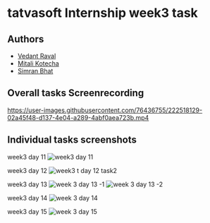 # tatvasoft Internship week3 task


## Authors
- [Vedant Raval](https://github.com/vedantraval2310)  
- [Mitali Kotecha](https://github.com/mitali242)
- [Simran Bhat](https://github.com/bhatsimran)

## Overall tasks Screenrecording 

https://user-images.githubusercontent.com/76436755/222518129-02a45f48-d137-4e04-a289-4abf0aea723b.mp4


## Individual tasks screenshots

week3 day 11
![week3 day 11](https://user-images.githubusercontent.com/76436755/223337107-65277c9b-c716-4fc1-bb5e-da8ccdba59e0.jpg)

week3 day 12 
![week3 t day 12 task2](https://user-images.githubusercontent.com/76436755/223337159-73d9b2e1-4a5c-4d05-8751-9107d342d383.jpg)

week3 day 13 
![week 3 day 13 -1](https://user-images.githubusercontent.com/76436755/223337195-766276c4-ae7f-4603-9c8a-9fbd8123a6ba.jpg)
![week 3 day 13 -2](https://user-images.githubusercontent.com/76436755/223337239-da9646eb-2928-4623-a806-fc777fb96505.jpg)

week3 day 14 
![week 3 day 14](https://user-images.githubusercontent.com/76436755/223337282-3c7ad4bf-4363-45d3-b4d6-136f810c0f95.jpg)

week3 day 15 
![week 3 day 15](https://user-images.githubusercontent.com/76436755/223337343-9a545273-9b8b-499c-9de2-c000bf0cef79.jpg)

